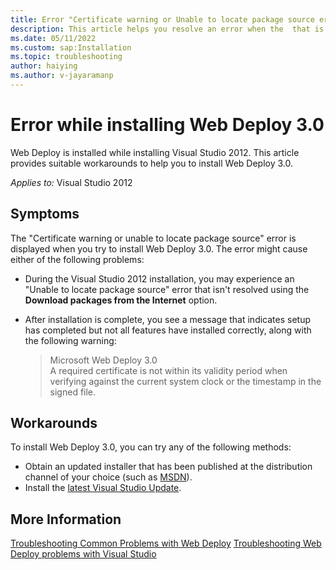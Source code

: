```yaml
---
title: Error "Certificate warning or Unable to locate package source error"
description: This article helps you resolve an error when the  that is shown while installing Web Deploy 3.0.
ms.date: 05/11/2022
ms.custom: sap:Installation
ms.topic: troubleshooting
author: haiying
ms.author: v-jayaramanp
---
```


# Error while installing Web Deploy 3.0

 Web Deploy is installed while installing Visual Studio 2012. This article provides suitable workarounds to help you to install Web Deploy 3.0.

_Applies to:_&nbsp;Visual Studio 2012

## Symptoms

The "Certificate warning or unable to locate package source" error is displayed when you try to install Web Deploy 3.0. The error might cause either of the following problems:

- During the Visual Studio 2012 installation, you may experience an "Unable to locate package source" error that isn't resolved using the **Download packages from the Internet** option.
- After installation is complete, you see a message that indicates setup has completed but not all features have installed correctly, along with the following warning:

    > Microsoft Web Deploy 3.0  
    > A required certificate is not within its validity period when verifying against the current system clock or the timestamp in the signed file.

## Workarounds

To install Web Deploy 3.0, you can try any of the following methods:

- Obtain an updated installer that has been published at the distribution channel of your choice (such as [MSDN](https://msdn.microsoft.com/subscriptions/securedownloads)).
- Install the [latest Visual Studio Update](https://visualstudio.microsoft.com/).

## More Information

[Troubleshooting Common Problems with Web Deploy](/iis/publish/troubleshooting-web-deploy/troubleshooting-common-problems-with-web-deploy)
[Troubleshooting Web Deploy problems with Visual Studio](/iis/publish/troubleshooting-web-deploy/troubleshooting-web-deploy-problems-with-visual-studio)